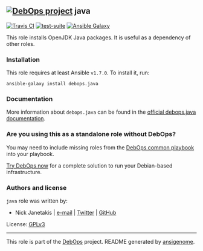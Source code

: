 ## [![DebOps project](http://debops.org/images/debops-small.png)](http://debops.org) java

[![Travis CI](http://img.shields.io/travis/debops/ansible-java.svg?style=flat)](http://travis-ci.org/debops/ansible-java) [![test-suite](http://img.shields.io/badge/test--suite-ansible--java-blue.svg?style=flat)](https://github.com/debops/test-suite/tree/master/ansible-java/)  [![Ansible Galaxy](http://img.shields.io/badge/galaxy-debops.java-660198.svg?style=flat)](https://galaxy.ansible.com/list#/roles/1571)

This role installs OpenJDK Java packages. It is useful as a dependency of
other roles.

### Installation

This role requires at least Ansible `v1.7.0`. To install it, run:

    ansible-galaxy install debops.java

### Documentation

More information about `debops.java` can be found in the
[official debops.java documentation](http://docs.debops.org/en/latest/ansible/roles/debops.java.html).



### Are you using this as a standalone role without DebOps?

You may need to include missing roles from the [DebOps common
playbook](https://github.com/debops/debops-playbooks/blob/master/playbooks/common.yml)
into your playbook.

[Try DebOps now](https://github.com/debops/debops) for a complete solution to run your Debian-based infrastructure.





### Authors and license

`java` role was written by:
- Nick Janetakis | [e-mail](mailto:nick.janetakis@gmail.com) | [Twitter](https://twitter.com/nickjanetakis) | [GitHub](https://github.com/nickjj)

License: [GPLv3](https://tldrlegal.com/license/gnu-general-public-license-v3-%28gpl-3%29)

***

This role is part of the [DebOps](http://debops.org/) project. README generated by [ansigenome](https://github.com/nickjj/ansigenome/).
